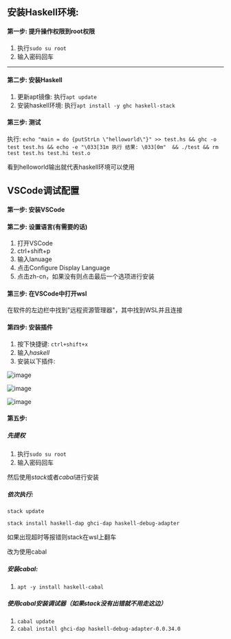 
## 安装Haskell环境:

#### 第一步: 提升操作权限到root权限

1. 执行`sudo su root`
2. 输入密码回车

---
#### 第二步: 安装Haskell

1. 更新apt镜像: 执行`apt update`
2. 安装haskell环境: 执行`apt install -y ghc haskell-stack`

#### 第三步: 测试

执行: `echo "main = do {putStrLn \"helloworld\"}" >> test.hs && ghc -o test test.hs && echo -e "\033[31m 执行
结果: \033[0m"  && ./test && rm test test.hs test.hi test.o`

看到helloworld输出就代表haskell环境可以使用

## VSCode调试配置

#### 第一步: 安装VSCode 

#### 第二步: 设置语言(有需要的话)

1. 打开VSCode
2. ctrl+shift+p
3. 输入lanuage
4. 点击Configure Display Language
5. 点击zh-cn，如果没有则点击最后一个选项进行安装

#### 第三步: 在VSCode中打开wsl

在软件的左边栏中找到"远程资源管理器"，其中找到WSL并且连接

#### 第四步: 安装插件

1. 按下快捷键: `ctrl+shift+x`
2. 输入*haskell*
3. 安装以下插件:

![image](https://user-images.githubusercontent.com/84715902/135286983-c11374ff-6305-419e-a295-d93743b8a6e8.png)

![image](https://user-images.githubusercontent.com/84715902/135287031-adf7efa0-321b-486f-be48-d46cc6c18298.png)

![image](https://user-images.githubusercontent.com/84715902/135287062-989a41f6-6856-4c18-a616-9e2d574ffe60.png)

#### 第五步: 

##### 先提权

1. 执行`sudo su root`
2. 输入密码回车

然后使用*stack*或者*cabal*进行安装

##### 依次执行:
  
`stack update`

`stack install haskell-dap ghci-dap haskell-debug-adapter`

如果出现超时等报错则stack在wsl上翻车

改为使用cabal

##### 安装cabal: 

1. `apt -y install haskell-cabal`

##### 使用cabal安装调试器（如果stack没有出错就不用走这边）

1. `cabal update`
2. `cabal install ghci-dap haskell-debug-adapter-0.0.34.0`
